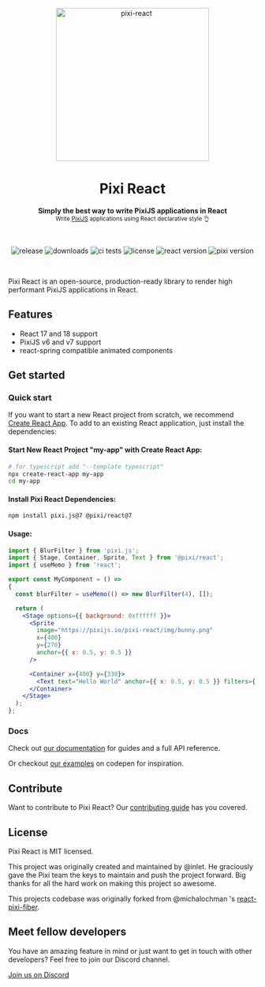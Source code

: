 <p align="center">
  <img src="https://user-images.githubusercontent.com/232559/142733492-3c106f68-8b8e-459c-95f9-aca77561d438.png" alt="pixi-react" width="310" />
</p>

<h1 align="center">
  Pixi React
</h1>

<p align="center">
  <strong>Simply the best way to write PixiJS applications in React</strong>
  <br />
  <sub>Write <a href="http://www.pixijs.com/">PixiJS</a> applications using React declarative style 👌</sub>
</p>

<br />

<p align="center">
  <img src="https://img.shields.io/github/v/release/pixijs/pixi-react" alt="release" />
  <img src="https://img.shields.io/npm/dm/@pixi/react" alt="downloads" />
  <img src="https://img.shields.io/circleci/project/github/pixijs/pixi-react/master.svg" alt="ci tests" />
  <img src="https://img.shields.io/badge/license-MIT-green.svg" alt="license" />
  <img src="https://img.shields.io/badge/react-latest-ff69b4.svg" alt="react version" />
  <img src="https://img.shields.io/badge/pixi-v6+-ff69b4.svg" alt="pixi version" />
</p>

<br />

Pixi React is an open-source, production-ready library to render high performant PixiJS applications in React.

## Features

- React 17 and 18 support
- PixiJS v6 and v7 support
- react-spring compatible animated components

## Get started

### Quick start

If you want to start a new React project from scratch, we recommend [Create React App](https://github.com/facebook/create-react-app).
To add to an existing React application, just install the dependencies:

#### Start New React Project "my-app" with Create React App:
```bash
# for typescript add "--template typescript"
npx create-react-app my-app
cd my-app
```

#### Install Pixi React Dependencies:
```bash
npm install pixi.js@7 @pixi/react@7
```

#### Usage:
```jsx
import { BlurFilter } from 'pixi.js';
import { Stage, Container, Sprite, Text } from '@pixi/react';
import { useMemo } from 'react';

export const MyComponent = () =>
{
  const blurFilter = useMemo(() => new BlurFilter(4), []);

  return (
    <Stage options={{ background: 0xffffff }}>
      <Sprite
        image="https://pixijs.io/pixi-react/img/bunny.png"
        x={400}
        y={270}
        anchor={{ x: 0.5, y: 0.5 }}
      />

      <Container x={400} y={330}>
        <Text text="Hello World" anchor={{ x: 0.5, y: 0.5 }} filters={[blurFilter]} />
      </Container>
    </Stage>
  );
};
```

### Docs

Check out [our documentation](https://pixijs.io/pixi-react/) for guides and a full API reference.

Or checkout [our examples](https://codepen.io/collection/XPpGdb) on codepen for inspiration.

## Contribute

Want to contribute to Pixi React? Our [contributing guide](/.github/CONTRIBUTING.md) has you covered.

## License

Pixi React is MIT licensed.

This project was originally created and maintained by @inlet. He graciously gave the Pixi team the keys to maintain and push the project forward. Big thanks for all the hard work on making this project so awesome.

This projects codebase was originally forked from @michalochman 's [react-pixi-fiber](https://github.com/michalochman/react-pixi-fiber).

## Meet fellow developers

You have an amazing feature in mind or just want to get in touch with other developers? Feel free to join our Discord channel.

[Join us on Discord](https://discord.gg/zqbXQAADuM)
